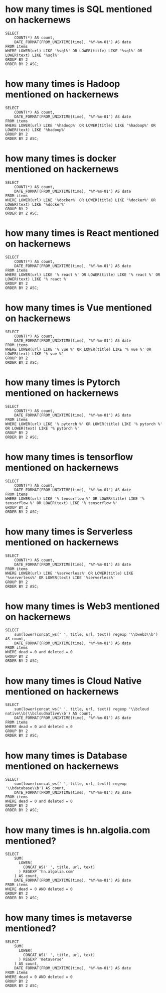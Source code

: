# how many times is SQL mentioned on hackernews

```sql_per_month
SELECT
    COUNT(*) AS count,
    DATE_FORMAT(FROM_UNIXTIME(time), '%Y-%m-01') AS date
FROM items
WHERE LOWER(url) LIKE '%sql%' OR LOWER(title) LIKE '%sql%' OR LOWER(text) LIKE '%sql%'
GROUP BY 2
ORDER BY 2 ASC;
```
<LineChart data = {sql_per_month} y=count x=date  />


# how many times is Hadoop mentioned on hackernews

```hadoop_per_month
SELECT
    COUNT(*) AS count,
    DATE_FORMAT(FROM_UNIXTIME(time), '%Y-%m-01') AS date
FROM items
WHERE LOWER(url) LIKE '%hadoop%' OR LOWER(title) LIKE '%hadoop%' OR LOWER(text) LIKE '%hadoop%'
GROUP BY 2
ORDER BY 2 ASC;
```
<LineChart data = {hadoop_per_month} y=count x=date  />

# how many times is docker mentioned on hackernews

```docker_per_month
SELECT
    COUNT(*) AS count,
    DATE_FORMAT(FROM_UNIXTIME(time), '%Y-%m-01') AS date
FROM items
WHERE LOWER(url) LIKE '%docker%' OR LOWER(title) LIKE '%docker%' OR LOWER(text) LIKE '%docker%'
GROUP BY 2
ORDER BY 2 ASC;
```
<LineChart data = {docker_per_month} y=count x=date  />


# how many times is React mentioned on hackernews

```react_per_month
SELECT
    COUNT(*) AS count,
    DATE_FORMAT(FROM_UNIXTIME(time), '%Y-%m-01') AS date
FROM items
WHERE LOWER(url) LIKE '% react %' OR LOWER(title) LIKE '% react %' OR LOWER(text) LIKE '% react %'
GROUP BY 2
ORDER BY 2 ASC;
```
<LineChart data = {react_per_month} y=count x=date  />

# how many times is Vue mentioned on hackernews

```vue_per_month
SELECT
    COUNT(*) AS count,
    DATE_FORMAT(FROM_UNIXTIME(time), '%Y-%m-01') AS date
FROM items
WHERE LOWER(url) LIKE '% vue %' OR LOWER(title) LIKE '% vue %' OR LOWER(text) LIKE '% vue %'
GROUP BY 2
ORDER BY 2 ASC;
```
<LineChart data = {vue_per_month} y=count x=date  />


# how many times is Pytorch mentioned on hackernews

```pytorch_per_month
SELECT
    COUNT(*) AS count,
    DATE_FORMAT(FROM_UNIXTIME(time), '%Y-%m-01') AS date
FROM items
WHERE LOWER(url) LIKE '% pytorch %' OR LOWER(title) LIKE '% pytorch %' OR LOWER(text) LIKE '% pytorch %'
GROUP BY 2
ORDER BY 2 ASC;
```
<LineChart data = {pytorch_per_month} y=count x=date  />


# how many times is tensorflow mentioned on hackernews

```tensorflow_per_month
SELECT
    COUNT(*) AS count,
    DATE_FORMAT(FROM_UNIXTIME(time), '%Y-%m-01') AS date
FROM items
WHERE LOWER(url) LIKE '% tensorflow %' OR LOWER(title) LIKE '% tensorflow %' OR LOWER(text) LIKE '% tensorflow %'
GROUP BY 2
ORDER BY 2 ASC;
```
<LineChart data = {tensorflow_per_month} y=count x=date  />

# how many times is Serverless mentioned on hackernews

```serverless_per_month
SELECT
    COUNT(*) AS count,
    DATE_FORMAT(FROM_UNIXTIME(time), '%Y-%m-01') AS date
FROM items
WHERE LOWER(url) LIKE '%serverless%' OR LOWER(title) LIKE '%serverless%' OR LOWER(text) LIKE '%serverless%'
GROUP BY 2
ORDER BY 2 ASC;
```
<LineChart data = {serverless_per_month} y=count x=date  />

# how many times is Web3 mentioned on hackernews

```web3_per_month
SELECT
    sum(lower(concat_ws(' ', title, url, text)) regexp '\\bweb3\\b') AS count,
    DATE_FORMAT(FROM_UNIXTIME(time), '%Y-%m-01') AS date
FROM items
WHERE dead = 0 and deleted = 0
GROUP BY 2
ORDER BY 2 ASC;
```
<LineChart data = {web3_per_month} y=count x=date  />


# how many times is Cloud Native mentioned on hackernews

```cloud_native_per_month
SELECT
    sum(lower(concat_ws(' ', title, url, text)) regexp '\\bcloud native\\b|\\bcloudnative\\b') AS count,
    DATE_FORMAT(FROM_UNIXTIME(time), '%Y-%m-01') AS date
FROM items
WHERE dead = 0 and deleted = 0
GROUP BY 2
ORDER BY 2 ASC;
```
<LineChart data = {cloud_native_per_month} y=count x=date  />

# how many times is Database mentioned on hackernews

```database_per_month
SELECT
    sum(lower(concat_ws(' ', title, url, text)) regexp '\\bdatabase\\b') AS count,
    DATE_FORMAT(FROM_UNIXTIME(time), '%Y-%m-01') AS date
FROM items
WHERE dead = 0 and deleted = 0
GROUP BY 2
ORDER BY 2 ASC;
```
<LineChart data = {database_per_month} y=count x=date  />


# how many times is hn.algolia.com mentioned?

```hn_algolia_per_month
SELECT
    SUM(
      LOWER(
        CONCAT_WS(' ', title, url, text)
      ) REGEXP 'hn.algolia.com'
    ) AS count,
    DATE_FORMAT(FROM_UNIXTIME(time), '%Y-%m-01') AS date
FROM items
WHERE dead = 0 AND deleted = 0
GROUP BY 2
ORDER BY 2 ASC;
```
<LineChart data = {hn_algolia_per_month} y=count x=date  />

# how many times is metaverse mentioned?

```metaverse_per_month
SELECT
    SUM(
      LOWER(
        CONCAT_WS(' ', title, url, text)
      ) REGEXP 'metaverse'
    ) AS count,
    DATE_FORMAT(FROM_UNIXTIME(time), '%Y-%m-01') AS date
FROM items
WHERE dead = 0 AND deleted = 0
GROUP BY 2
ORDER BY 2 ASC;
```
<LineChart data = {metaverse_per_month} y=count x=date  />
